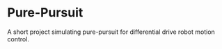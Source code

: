 # Pure-Pursuit
A short project simulating pure-pursuit for differential drive robot motion control.
